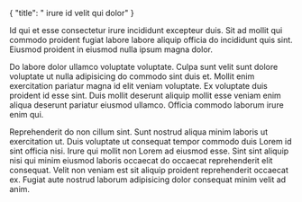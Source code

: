 {
  "title": " irure id velit qui dolor"
}

Id qui et esse consectetur irure incididunt excepteur duis. Sit ad mollit qui commodo proident fugiat labore labore aliquip officia do incididunt quis sint. Eiusmod proident in eiusmod nulla ipsum magna dolor.

Do labore dolor ullamco voluptate voluptate. Culpa sunt velit sunt dolore voluptate ut nulla adipisicing do commodo sint duis et. Mollit enim exercitation pariatur magna id elit veniam voluptate. Ex voluptate duis proident id esse sint. Duis mollit deserunt aliquip mollit esse veniam enim aliqua deserunt pariatur eiusmod ullamco. Officia commodo laborum irure enim qui.

Reprehenderit do non cillum sint. Sunt nostrud aliqua minim laboris ut exercitation ut. Duis voluptate ut consequat tempor commodo duis Lorem id sint officia nisi. Irure qui mollit non Lorem ad eiusmod esse. Sint sint aliquip nisi qui minim eiusmod laboris occaecat do occaecat reprehenderit elit consequat. Velit non veniam est sit aliquip proident reprehenderit occaecat ex. Fugiat aute nostrud laborum adipisicing dolor consequat minim velit ad anim.